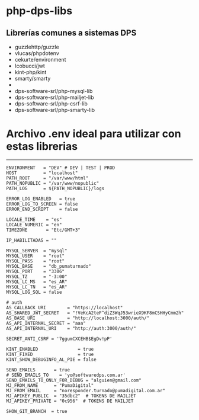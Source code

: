 # php-dps-libs
Librerías comunes a sistemas DPS
-

* guzzlehttp/guzzle
* vlucas/phpdotenv
* cekurte/environment
* lcobucci/jwt
* kint-php/kint
* smarty/smarty
*
* dps-software-srl/php-mysql-lib
* dps-software-srl/php-mailjet-lib
* dps-software-srl/php-csrf-lib
* dps-software-srl/php-smarty-lib


# Archivo .env ideal para utilizar con estas librerias    
---
```
ENVIRONMENT   = "DEV" # DEV | TEST | PROD
HOST          = "localhost"
PATH_ROOT     = "/var/www/html" 
PATH_NOPUBLIC = "/var/www/nopublic"
PATH_LOG      = ${PATH_NOPUBLIC}/logs

ERROR_LOG_ENABLED   = true
ERROR_LOG_TO_SCREEN = false
ERROR_END_SCRIPT    = false

LOCALE_TIME    = "es"
LOCALE_NUMERIC = "en"
TIMEZONE       = "Etc/GMT+3"

IP_HABILITADAS = "" 

MYSQL_SERVER  = "mysql"
MYSQL_USER    = "root"
MYSQL_PASS    = "root"
MYSQL_BASE    = "db_pumaturnado"
MYSQL_PORT    = "3306"
MYSQL_TZ      = "-3:00"
MYSQL_LC_MS   = "es_AR"
MYSQL_LC_TN   = "es_AR"
MYSQL_LOG_SQL = false

# auth
AS_CALLBACK_URI        = "https://localhost"
AS_SHARED_JWT_SECRET   = "!VeKcA2teF^diZ3WqJ53wrieX9KF8mCSHHyCmm2h"
AS_BASE_URI            = "http://localhost:3000/auth/"
AS_API_INTERNAL_SECRET = "aaa"
AS_API_INTERNAL_URI    = "http://auth:3000/auth/"

SECRET_ANTI_CSRF = '7ggumCXCEHB$EgDv!pP'

KINT_ENABLED               = true
KINT_FIXED                 = true
KINT_SHOW_DEBUGINFO_AL_PIE = false

SEND_EMAILS       = true
# SEND_EMAILS_TO    = 'yo@softwaredps.com.ar'
SEND_EMAILS_TO_ONLY_FOR_DEBUG = "alguien@gmail.com"
MJ_FROM_NAME      = "PumaDigital"
MJ_FROM_EMAIL     = "noresponder.turnado@pumadigital.com.ar"
MJ_APIKEY_PUBLIC  = "35dbc2"  # TOKENS DE MAILJET
MJ_APIKEY_PRIVATE = "0c956"  # TOKENS DE MAILJET

SHOW_GIT_BRANCH  = true
```
